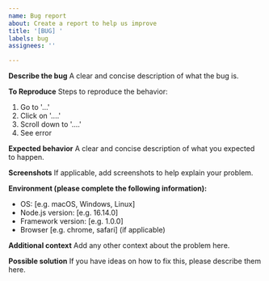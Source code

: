 ```yaml
---
name: Bug report
about: Create a report to help us improve
title: '[BUG] '
labels: bug
assignees: ''

---
```


**Describe the bug**
A clear and concise description of what the bug is.

**To Reproduce**
Steps to reproduce the behavior:
1. Go to '...'
2. Click on '....'
3. Scroll down to '....'
4. See error

**Expected behavior**
A clear and concise description of what you expected to happen.

**Screenshots**
If applicable, add screenshots to help explain your problem.

**Environment (please complete the following information):**
 - OS: [e.g. macOS, Windows, Linux]
 - Node.js version: [e.g. 16.14.0]
 - Framework version: [e.g. 1.0.0]
 - Browser [e.g. chrome, safari] (if applicable)

**Additional context**
Add any other context about the problem here.

**Possible solution**
If you have ideas on how to fix this, please describe them here.
